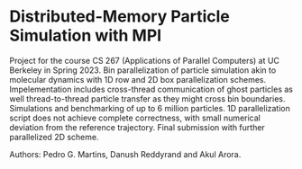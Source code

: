 # Distributed-Memory Particle Simulation with MPI

Project for the course CS 267 (Applications of Parallel Computers) at UC Berkeley in Spring 2023. Bin parallelization of particle simulation akin to molecular dynamics with 1D row and 2D box parallelization schemes. Impelementation includes cross-thread communication of ghost particles as well thread-to-thread particle transfer as they might cross bin boundaries. Simulations and benchmarking of up to 6 million particles. 1D parallelization script does not achieve complete correctness, with small numerical deviation from the reference trajectory. Final submission with further parallelized 2D scheme. 

Authors: Pedro G. Martins, Danush Reddyrand and  Akul Arora. 
